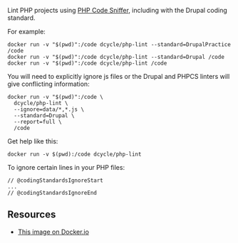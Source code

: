 Lint PHP projects using [PHP Code Sniffer](https://github.com/squizlabs/PHP_CodeSniffer), including with the Drupal coding standard.

For example:

    docker run -v "$(pwd)":/code dcycle/php-lint --standard=DrupalPractice /code
    docker run -v "$(pwd)":/code dcycle/php-lint --standard=Drupal /code
    docker run -v "$(pwd)":/code dcycle/php-lint /code

You will need to explicitly ignore js files or the Drupal and PHPCS linters will give conflicting information:

    docker run -v "$(pwd)":/code \
      dcycle/php-lint \
      --ignore=data/*,*.js \
      --standard=Drupal \
      --report=full \
      /code

Get help like this:

    docker run -v $(pwd):/code dcycle/php-lint

To ignore certain lines in your PHP files:

    // @codingStandardsIgnoreStart
    ... 
    // @codingStandardsIgnoreEnd

Resources
-----

 * [This image on Docker.io](https://hub.docker.com/r/dcycle/php-lint/)
